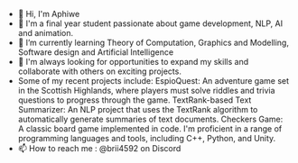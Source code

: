 - 👋 Hi, I'm Aphiwe
- 👀 I'm a final year student passionate about game development, NLP, AI and animation.
- 🌱 I’m currently learning Theory of Computation, Graphics and Modelling, Software design and Artificial Intelligence
- 💞️ I'm always looking for opportunities to expand my skills and collaborate with others on exciting projects.
- Some of my recent projects include:
    EspioQuest: An adventure game set in the Scottish Highlands, where players must solve riddles and trivia questions to progress through the game.
    TextRank-based Text Summarizer: An NLP project that uses the TextRank algorithm to automatically generate summaries of text documents.
    Checkers Game: A classic board game implemented in code.
I'm proficient in a range of programming languages and tools, including C++, Python, and Unity.
- 📫 How to reach me : @brii4592 on Discord

<!---
fierce-bri/fierce-bri is a ✨ special ✨ 
--->

